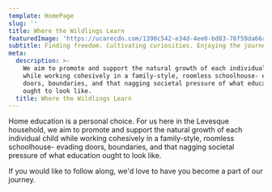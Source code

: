 ```yaml
---
template: HomePage
slug: ''
title: Where the Wildlings Learn
featuredImage: 'https://ucarecdn.com/1390c542-e34d-4ee0-bd83-76f59da66ac4/'
subtitle: Finding freedom. Cultivating curiosities. Enjoying the journey.
meta:
  description: >-
    We aim to promote and support the natural growth of each individual child
    while working cohesively in a family-style, roomless schoolhouse- evading
    doors, boundaries, and that nagging societal pressure of what education
    ought to look like.
  title: Where the Wildlings Learn
---
```

Home education is a personal choice. For us here in the Levesque household, we aim to promote and support the natural growth of each individual child while working cohesively in a family-style, roomless schoolhouse- evading doors, boundaries, and that nagging societal pressure of what education ought to look like.

If you would like to follow along, we'd love to have you become a part of our journey.
